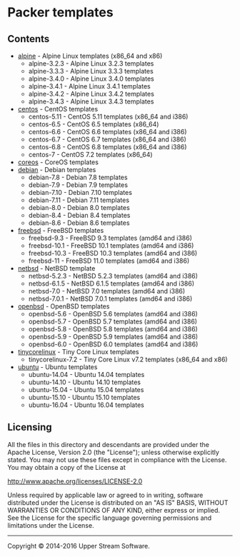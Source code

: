 # Packer templates

## Contents

* [alpine](alpine/README.mdown) - Alpine Linux templates (x86_64 and x86)
    * alpine-3.2.3 - Alpine Linux 3.2.3 templates
    * alpine-3.3.3 - Alpine Linux 3.3.3 templates
    * alpine-3.4.0 - Alpine Linux 3.4.0 templates
    * alpine-3.4.1 - Alpine Linux 3.4.1 templates
    * alpine-3.4.2 - Alpine Linux 3.4.2 templates
    * alpine-3.4.3 - Alpine Linux 3.4.3 templates
* [centos](centos/README.mdown) - CentOS templates
	* centos-5.11 - CentOS 5.11 templates (x86_64 and i386)
	* centos-6.5 - CentOS 6.5 templates (x86_64)
	* centos-6.6 - CentOS 6.6 templates (x86_64 and i386)
	* centos-6.7 - CentOS 6.7 templates (x86_64 and i386)
	* centos-6.8 - CentOS 6.8 templates (x86_64 and i386)
	* centos-7 - CentOS 7.2 templates (x86_64)
* [coreos](coreos/README.mdown) - CoreOS templates
* [debian](debian/README.mdown) - Debian templates
	* debian-7.8 - Debian 7.8 templates
	* debian-7.9 - Debian 7.9 templates
	* debian-7.10 - Debian 7.10 templates
	* debian-7.11 - Debian 7.11 templates
	* debian-8.0 - Debian 8.0 templates
	* debian-8.4 - Debian 8.4 templates
	* debian-8.6 - Debian 8.6 templates
* [freebsd](freebsd/README.mdown) - FreeBSD templates
	* freebsd-9.3 - FreeBSD 9.3 templates (amd64 and i386)
	* freebsd-10.1 - FreeBSD 10.1 templates (amd64 and i386)
	* freebsd-10.3 - FreeBSD 10.3 templates (amd64 and i386)
	* freebsd-11 - FreeBSD 11.0 templates (amd64 and i386)
* [netbsd](netbsd/README.mdown) - NetBSD template
	* netbsd-5.2.3 - NetBSD 5.2.3 templates (amd64 and i386)
	* netbsd-6.1.5 - NetBSD 6.1.5 templates (amd64 and i386)
	* netbsd-7.0 - NetBSD 7.0 templates (amd64 and i386)
	* netbsd-7.0.1 - NetBSD 7.0.1 templates (amd64 and i386)
* [openbsd](openbsd/README.mdown) - OpenBSD templates
	* openbsd-5.6 - OpenBSD 5.6 templates (amd64 and i386)
	* openbsd-5.7 - OpenBSD 5.7 templates (amd64 and i386)
	* openbsd-5.8 - OpenBSD 5.8 templates (amd64 and i386)
	* openbsd-5.9 - OpenBSD 5.9 templates (amd64 and i386)
	* openbsd-6.0 - OpenBSD 6.0 templates (amd64 and i386)
* [tinycorelinux](tinycorelinux/README.mdown) - Tiny Core Linux templates
    * tinycorelinux-7.2 - Tiny Core Linux v7.2 templates (x86_64 and x86)
* [ubuntu](ubuntu/README.mdown) - Ubuntu templates
	* ubuntu-14.04 - Ubuntu 14.04 templates
	* ubuntu-14.10 - Ubuntu 14.10 templates
	* ubuntu-15.04 - Ubuntu 15.04 templates
	* ubuntu-15.10 - Ubuntu 15.10 templates
	* ubuntu-16.04 - Ubuntu 16.04 templates


## Licensing

All the files in this directory and descendants are provided under the Apache License,
Version 2.0 (the "License"); unless otherwise explicitly stated.  You may not use these
files except in compliance with the License.  You may obtain a copy of the License at

   <http://www.apache.org/licenses/LICENSE-2.0>

Unless required by applicable law or agreed to in writing, software distributed under
the License is distributed on an "AS IS" BASIS, WITHOUT WARRANTIES OR CONDITIONS OF ANY
KIND, either express or implied.  See the License for the specific language governing
permissions and limitations under the License.

- - -

Copyright &copy; 2014-2016 Upper Stream Software.
